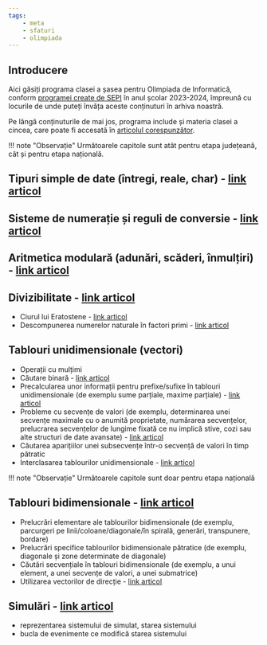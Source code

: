 ```yaml
---
tags:
    - meta
    - sfaturi
    - olimpiada
---
```


## Introducere

Aici găsiți programa clasei a șasea pentru Olimpiada de Informatică, conform
[programei create de
SEPI](https://sepi.ro/assets/upload-file/oni2024/Programa%20pentru%20olimpiada%20de%20informatica_gimnaziu%20si%20liceu.pdf)
în anul școlar 2023-2024, împreună cu locurile de unde puteți învăța aceste
conținuturi în arhiva noastră.

Pe lângă conținuturile de mai jos, programa include și materia clasei a cincea,
care poate fi accesată în [articolul
corespunzător](https://edu.roalgo.ro/olimpiada/clasa-V/).

!!! note "Observație"
    Următoarele capitole sunt atât pentru etapa județeană, cât și pentru etapa națională.

## Tipuri simple de date (întregi, reale, char) - [link articol](https://edu.roalgo.ro/cppintro/data-types/)

## Sisteme de numerație și reguli de conversie - [link articol](https://edu.roalgo.ro/mediu/number-bases/)

## Aritmetica modulară (adunări, scăderi, înmulțiri) - [link articol](https://edu.roalgo.ro/mediu/pow-log/#fundamente-ale-calcului-modular)

## Divizibilitate - [link articol](https://edu.roalgo.ro/usor/divisibility/)

- Ciurul lui Eratostene - [link articol](https://edu.roalgo.ro/usor/sieve/)
- Descompunerea numerelor naturale în factori primi - [link
  articol](https://edu.roalgo.ro/usor/divisibility/#lucrul-cu-divizorii-unui-numar)

## Tablouri unidimensionale (vectori)

- Operații cu mulțimi
- Căutare binară - [link articol](https://edu.roalgo.ro/usor/binary-search/)
- Precalcularea unor informații pentru prefixe/sufixe în tablouri
  unidimensionale (de exemplu sume parțiale, maxime parțiale) - [link
  articol](https://edu.roalgo.ro/usor/partial-sums/)
- Probleme cu secvențe de valori (de exemplu, determinarea unei secvențe
  maximale cu o anumită proprietate, numărarea secvențelor, prelucrarea
  secvențelor de lungime fixată ce nu implică stive, cozi sau alte structuri de
  date avansate) - [link articol](https://edu.roalgo.ro/usor/sequences/)
- Căutarea aparițiilor unei subsecvențe într-o secvență de valori în timp
  pătratic
- Interclasarea tablourilor unidimensionale - [link
  articol](https://edu.roalgo.ro/cppintro/arrays/#interclasarea-tablourilor)

!!! note "Observație"
    Următoarele capitole sunt doar pentru etapa națională

## Tablouri bidimensionale - [link articol](https://edu.roalgo.ro/cppintro/matrices/)

- Prelucrări elementare ale tablourilor bidimensionale (de exemplu, parcurgeri
  pe linii/coloane/diagonale/în spirală, generări, transpunere, bordare)
- Prelucrări specifice tablourilor bidimensionale pătratice (de exemplu,
  diagonale și zone determinate de diagonale)
- Căutări secvențiale în tablouri bidimensionale (de exemplu, a unui element, a
  unei secvențe de valori, a unei submatrice)
- Utilizarea vectorilor de direcție - [link
  articol](https://edu.roalgo.ro/mediu/lee/#vectorii-de-directie)

## Simulări - [link articol](https://edu.roalgo.ro/usor/simulating-solution/)

- reprezentarea sistemului de simulat, starea sistemului
- bucla de evenimente ce modifică starea sistemului
